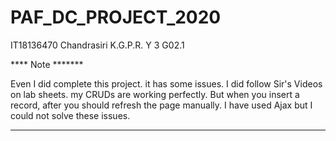 # PAF_DC_PROJECT_2020

IT18136470
Chandrasiri K.G.P.R.
Y 3 G02.1

****  Note *******

Even I did complete this project. it has some issues. I did follow Sir's Videos on lab sheets. my CRUDs are working perfectly. 
But when you insert a record, after you should refresh the page manually. I have used Ajax but I could not solve these issues.

********************************
